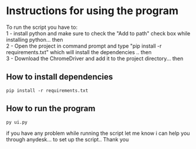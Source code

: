 # Instructions for using the program

To run the script you have to: <br>
1 - install python and make sure to check the "Add to path" check box while installing python...
then<br>
2 - Open the project in command prompt and type "pip install -r requirements.txt" which will install the dependencies ..
then<br>
3 - Download the ChromeDriver and add it to the project directory...
then<br>


## How to install dependencies

```
pip install -r requirements.txt
```


## How to run the program

```
py ui.py
```

if you have any problem while running the script let me know i can help you through anydesk... to set up the script..
Thank you
